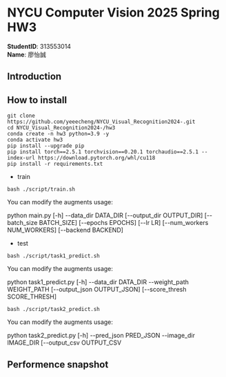 # NYCU Computer Vision 2025 Spring HW3

**StudentID**: 313553014 <br>
**Name**: 廖怡誠

## Introduction



## How to install

```
git clone https://github.com/yeeecheng/NYCU_Visual_Recognition2024-.git
cd NYCU_Visual_Recognition2024-/hw3
conda create -n hw3 python=3.9 -y
conda activate hw3
pip install --upgrade pip
pip install torch==2.5.1 torchvision==0.20.1 torchaudio==2.5.1 --index-url https://download.pytorch.org/whl/cu118
pip install -r requirements.txt
```
* train
```
bash ./script/train.sh
```
You can modify the augments usage:

python main.py [-h] --data_dir DATA_DIR [--output_dir OUTPUT_DIR] [--batch_size BATCH_SIZE]
               [--epochs EPOCHS] [--lr LR] [--num_workers NUM_WORKERS] [--backend BACKEND]
* test
```
bash ./script/task1_predict.sh
```
You can modify the augments usage:

python task1_predict.py [-h] --data_dir DATA_DIR --weight_path WEIGHT_PATH
                        [--output_json OUTPUT_JSON] [--score_thresh SCORE_THRESH]
```
bash ./script/task2_predict.sh
```
You can modify the augments usage:

python task2_predict.py [-h] --pred_json PRED_JSON --image_dir IMAGE_DIR [--output_csv OUTPUT_CSV

## Performence snapshot

